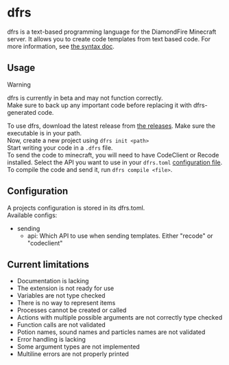 # dfrs
dfrs is a text-based programming language for the DiamondFire Minecraft server. It allows you to create code templates from text based code.
For more information, see [the syntax doc](syntax.md).

## Usage
> [!WARNING]  
> dfrs is currently in beta and may not function correctly.  
> Make sure to back up any important code before replacing it with dfrs-generated code.

To use dfrs, download the latest release from [the releases](https://github.com/GaviTSRA/dfrs/releases). Make sure the executable is in your path.   
Now, create a new project using `dfrs init <path>`   
Start writing your code in a `.dfrs` file.   
To send the code to minecraft, you will need to have CodeClient or Recode installed. Select the API you want to use in your `dfrs.toml` [configuration file](#Configuration).   
To compile the code and send it, run `dfrs compile <file>`.

## Configuration
A projects configuration is stored in its dfrs.toml.  
Available configs:
- sending
    - api: Which API to use when sending templates. Either "recode" or "codeclient"

## Current limitations
- Documentation is lacking
- The extension is not ready for use
- Variables are not type checked
- There is no way to represent items
- Processes cannot be created or called
- Actions with multiple possible arguments are not correctly type checked
- Function calls are not validated
- Potion names, sound names and particles names are not validated
- Error handling is lacking
- Some argument types are not implemented
- Multiline errors are not properly printed